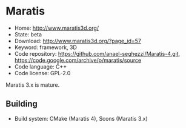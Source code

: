 # Maratis

- Home: http://www.maratis3d.org/
- State: beta
- Download: http://www.maratis3d.org/?page_id=57
- Keyword: framework, 3D
- Code repository: https://github.com/anael-seghezzi/Maratis-4.git, https://code.google.com/archive/p/maratis/source
- Code language: C++
- Code license: GPL-2.0

Maratis 3.x is mature.

## Building

- Build system: CMake (Maratis 4), Scons (Maratis 3.x)
